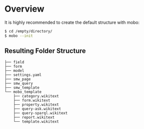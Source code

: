 # Overview
It is highly recommended to create the default structure with mobo:
```sh
$ cd /empty/directory/
$ mobo --init
```

## Resulting Folder Structure
```
├── field
├── form
├── model
├── settings.yaml
├── smw_page
├── smw_query
├── smw_template
└── mobo_template
    ├── category.wikitext
    ├── form.wikitext
    ├── property.wikitext
    ├── query-ask.wikitext
    ├── query-sparql.wikitext
    ├── report.wikitext
    └── template.wikitext
```